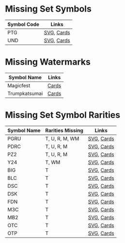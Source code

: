 # Missing Set Symbols
| Symbol Code | Links |
| ----------- | ----- |
| PTG | [SVG](https://svgs.scryfall.io/sets/ptg.svg), [Cards](https://scryfall.com/sets/ptg) |
| UND | [SVG](https://svgs.scryfall.io/sets/und.svg), [Cards](https://scryfall.com/sets/und) |

# Missing Watermarks
| Symbol Name | Links |
| ----------- | ----- |
| Magicfest | [Cards](https://api.scryfall.com/cards/search?q=watermark:magicfest) |
| Trumpkatsumai | [Cards](https://api.scryfall.com/cards/search?q=watermark:trumpkatsumai) |

# Missing Set Symbol Rarities
| Symbol Name | Rarities Missing | Links |
| ----------- | ---------------- | ----- |
| PGRU | T, U, R, M, WM | [SVG](https://svgs.scryfall.io/sets/pgru.svg), [Cards](https://scryfall.com/sets/pgru) |
| PDRC | T, U, R, M | [SVG](https://svgs.scryfall.io/sets/pdrc.svg), [Cards](https://scryfall.com/sets/pdrc) |
| PZ2 | T, U, R, M | [SVG](https://svgs.scryfall.io/sets/pz2.svg), [Cards](https://scryfall.com/sets/pz2) |
| Y24 | T, WM | [SVG](https://svgs.scryfall.io/sets/y24.svg), [Cards](https://scryfall.com/sets/ywoe) |
| BIG | T | [SVG](https://svgs.scryfall.io/sets/big.svg), [Cards](https://scryfall.com/sets/big) |
| BLC | T | [SVG](https://svgs.scryfall.io/sets/blc.svg), [Cards](https://scryfall.com/sets/blc) |
| DSC | T | [SVG](https://svgs.scryfall.io/sets/dsc.svg), [Cards](https://scryfall.com/sets/dsc) |
| DSK | T | [SVG](https://svgs.scryfall.io/sets/dsk.svg), [Cards](https://scryfall.com/sets/dsk) |
| FDN | T | [SVG](https://svgs.scryfall.io/sets/fdn.svg), [Cards](https://scryfall.com/sets/fdn) |
| M3C | T | [SVG](https://svgs.scryfall.io/sets/m3c.svg), [Cards](https://scryfall.com/sets/tm3c) |
| MB2 | T | [SVG](https://svgs.scryfall.io/sets/mb2.svg), [Cards](https://scryfall.com/sets/mb2) |
| OTC | T | [SVG](https://svgs.scryfall.io/sets/otc.svg), [Cards](https://scryfall.com/sets/totc) |
| OTP | T | [SVG](https://svgs.scryfall.io/sets/otp.svg), [Cards](https://scryfall.com/sets/totp) |
